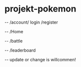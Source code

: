 # projekt-pokemon

-- /account/ login /register

-- /Home

-- /battle

-- /leaderboard

-- update or change is willcommen!

